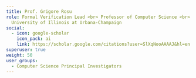```yaml
---
title: Prof. Grigore Rosu
role: Formal Verification Lead <br> Professor of Computer Science <br>
  University of Illinois at Urbana-Champaign
social:
  - icon: google-scholar
    icon_pack: ai
    link: https://scholar.google.com/citations?user=SlXqNooAAAAJ&hl=en
superuser: true
weight: 50
user_groups:
  - Computer Science Principal Investigators
---
```

